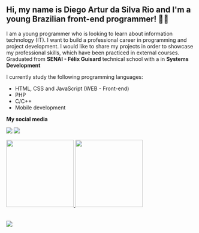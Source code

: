## Hi, my name is Diego Artur da Silva Rio and I'm a young Brazilian front-end programmer! 🧑‍💻

I am a young programmer who is looking to learn about information technology (IT). I want to build a professional career in programming and project development. 
I would like to share my projects in order to showcase my professional skills, which have been practiced in external courses. 
Graduated from <b>SENAI - Félix Guisard</b> technical school with a in <b>Systems Development</b>

I currently study the following programming languages:

- HTML, CSS and JavaScript (WEB - Front-end)
- PHP
- C/C++
- Mobile development

<b>My social media</b>

<a href="https://www.linkedin.com/in/diego-silva-520696270" target="_blank"><img src="https://img.shields.io/badge/-LinkedIn-%230077B5?style=for-the-badge&logo=linkedin&logoColor=white" target="_blank"></a> <a href="mailto:diegorio99@gmail.com"><img src="https://img.shields.io/badge/Gmail-D14836?style=for-the-badge&logo=gmail&logoColor=white" target="_blank"></a>

<div>
  <a href="https://github.com/DieguinRio">
  <img height="180em" src="https://github-readme-stats.vercel.app/api/top-langs/?username=DieguinRio&layout=compact&langs_count=7&theme=dracula"/>
  <img height="180em" src="https://github-readme-stats.vercel.app/api?username=DieguinRio&show_icons=true&theme=dracula&include_all_commits=true&count_private=true"/>
  </a>
</div>
<br><br>
<img src="https://i.pinimg.com/originals/e4/26/70/e426702edf874b181aced1e2fa5c6cde.gif">
